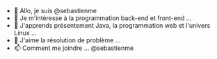 - 👋 Allo, je suis @sebastienme
- 👀 Je m'intéresse à la programmation back-end et front-end ...
- 🌱 J'apprends présentement Java, la programmation web et l'univers Linux ...
- 💞️ J'aime la résolution de problème  ...
- 📫 Comment me joindre ... @sebastienme

<!---
sebastienme/sebastienme is a ✨ special ✨ repository because its `README.md` (this file) appears on your GitHub profile.
You can click the Preview link to take a look at your changes.
--->
